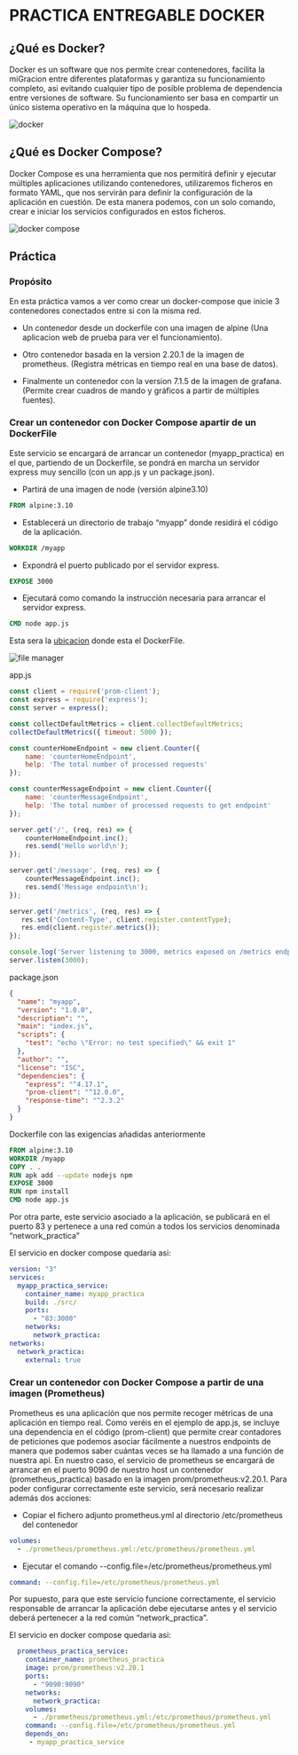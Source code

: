 # PRACTICA ENTREGABLE DOCKER

## ¿Qué es Docker?

Docker es un software que nos permite crear contenedores, facilita la miGracion entre diferentes plataformas y garantiza su funcionamiento completo, asi evitando cualquier tipo de posible problema de dependencia entre versiones de software. Su funcionamiento ser basa en compartir un único sistema operativo en la máquina que lo hospeda.

![docker](img/docker.jpg)

## ¿Qué es Docker Compose?

Docker Compose es una herramienta que nos permitirá definir y ejecutar múltiples aplicaciones utilizando contenedores, utilizaremos ficheros en formato YAML, que nos servirán para definir la configuración de la aplicación en cuestión. De esta manera podemos, con un solo comando, crear e iniciar los servicios configurados en estos ficheros.

![docker compose](img/docker_compose.png)

## Práctica
### Propósito

En esta práctica vamos a ver como crear un docker-compose que inicie 3 contenedores conectados entre si con la misma red.

- Un contenedor desde un dockerfile con una imagen de alpine (Una aplicacion web de prueba para ver el funcionamiento).

- Otro contenedor basada en la version 2.20.1 de la imagen de prometheus. (Registra métricas en tiempo real en una base de datos).

- Finalmente un contenedor con la version 7.1.5 de la imagen de grafana. (Permite crear cuadros de mando y gráficos a partir de múltiples fuentes).

### Crear un contenedor con Docker Compose apartir de un DockerFile

Este servicio se encargará de arrancar un contenedor (myapp_practica) en el que, partiendo de un Dockerfile, se pondrá en marcha un servidor express muy sencillo (con un app.js y un package.json).

- Partirá de una imagen de node (versión alpine3.10)
```dockerfile
FROM alpine:3.10
```

- Establecerá un directorio de trabajo “myapp” donde residirá el código de la aplicación. 
```dockerfile
WORKDIR /myapp
```

- Expondrá el puerto publicado por el servidor express. 
```dockerfile
EXPOSE 3000
```

- Ejecutará como comando la instrucción necesaria para arrancar el servidor express. 
```dockerfile
CMD node app.js
```

Esta sera la [ubicacion](https://github.com/Tonomolla6/Metrics_Prometheus_Grafana_Nodejs/src) donde esta el DockerFile.

![file manager](img/ubicacion_src.png)

app.js
```javascript
const client = require('prom-client');
const express = require('express');
const server = express();

const collectDefaultMetrics = client.collectDefaultMetrics;
collectDefaultMetrics({ timeout: 5000 });

const counterHomeEndpoint = new client.Counter({
    name: 'counterHomeEndpoint',
    help: 'The total number of processed requests'
});

const counterMessageEndpoint = new client.Counter({
    name: 'counterMessageEndpoint',
    help: 'The total number of processed requests to get endpoint'
});

server.get('/', (req, res) => {
    counterHomeEndpoint.inc();
    res.send('Hello world\n');
});

server.get('/message', (req, res) => {
    counterMessageEndpoint.inc();
    res.send('Message endpoint\n');
});

server.get('/metrics', (req, res) => {
   res.set('Content-Type', client.register.contentType);
   res.end(client.register.metrics());
});

console.log('Server listening to 3000, metrics exposed on /metrics endpoint');
server.listen(3000);
```

package.json
```json
{
  "name": "myapp",
  "version": "1.0.0",
  "description": "",
  "main": "index.js",
  "scripts": {
    "test": "echo \"Error: no test specified\" && exit 1"
  },
  "author": "",
  "license": "ISC",
  "dependencies": {
    "express": "^4.17.1",
    "prom-client": "^12.0.0",
    "response-time": "^2.3.2"
  }
}
```
Dockerfile con las exigencias añadidas anteriormente

```dockerfile
FROM alpine:3.10
WORKDIR /myapp
COPY . .
RUN apk add --update nodejs npm
EXPOSE 3000
RUN npm install
CMD node app.js
```

Por otra parte, este servicio asociado a la aplicación, se publicará en el puerto 83 y pertenece a una red común a todos los servicios denominada “network_practica” 

El servicio en docker compose quedaria asi:

```yaml
version: "3"
services:
  myapp_practica_service:
    container_name: myapp_practica
    build: ./src/
    ports:
      - "83:3000"
    networks:
      network_practica:
networks:
  network_practica:
    external: true
```

### Crear un contenedor con Docker Compose a partir de una imagen (Prometheus)

Prometheus es una aplicación que nos permite recoger métricas de una aplicación en tiempo real. Como veréis en el ejemplo de app.js, se incluye una dependencia en el código (prom-client) que permite crear contadores de peticiones que podemos asociar fácilmente a nuestros endpoints de manera que podemos saber cuántas veces se ha llamado a una función de nuestra api. 
En nuestro caso, el servicio de prometheus se encargará de arrancar en el puerto 9090 de nuestro host un contenedor (prometheus_practica) basado en la imagen prom/prometheus:v2.20.1. Para poder configurar correctamente este servicio, será necesario realizar además dos acciones: 

- Copiar el fichero adjunto prometheus.yml al directorio /etc/prometheus del contenedor 
```yaml
volumes:
  - ./prometheus/prometheus.yml:/etc/prometheus/prometheus.yml
```

- Ejecutar el comando --config.file=/etc/prometheus/prometheus.yml 
```yaml
command: --config.file=/etc/prometheus/prometheus.yml
```

Por supuesto, para que este servicio funcione correctamente, el servicio responsable de arrancar la aplicación debe ejecutarse antes y el servicio deberá pertenecer a la red común “network_practica”. 

El servicio en docker compose quedaria asi:

```yml
  prometheus_practica_service:
    container_name: prometheus_practica
    image: prom/prometheus:v2.20.1
    ports:
      - "9090:9090"
    networks:
      network_practica:
    volumes:
      - ./prometheus/prometheus.yml:/etc/prometheus/prometheus.yml
    command: --config.file=/etc/prometheus/prometheus.yml
    depends_on:
     - myapp_practica_service
```